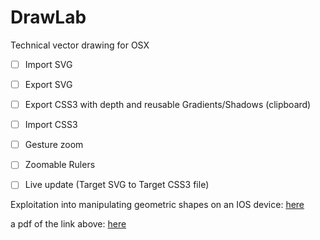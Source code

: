 # DrawLab
Technical vector drawing for OSX

- [ ] Import SVG 
- [ ] Export SVG
- [ ] Export CSS3 with depth and reusable Gradients/Shadows (clipboard)
- [ ] Import CSS3 
- [ ] Gesture zoom
- [ ] Zoomable Rulers
- [ ] Live update (Target SVG to Target CSS3 file)


Exploitation into manipulating geometric shapes on an IOS device: [here](https://www.weheartswift.com/bezier-paths-gesture-recognizers/) 

a pdf of the link above: [here](https://dl.dropboxusercontent.com/u/2559476/_research/_drawlab/Bezier%20Paths%20and%20Gesture%20Recognizers%20-%20We%20%E2%9D%A4%20Swift.pdf) 

